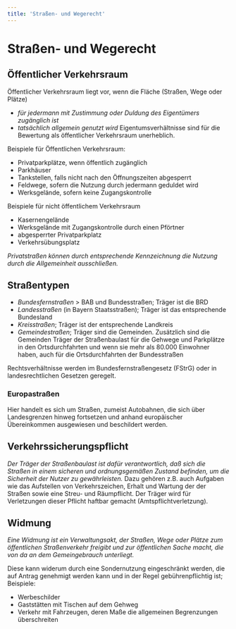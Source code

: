 ```yaml
---
title: 'Straßen- und Wegerecht'
---
```


<infoBox>

# Straßen- und Wegerecht

</infoBox>

<newSection title="Öffentlicher Verkehrsraum" >

## Öffentlicher Verkehrsraum

Öffentlicher Verkehrsraum liegt vor, wenn die Fläche (Straßen, Wege oder Plätze)
- *für jedermann mit Zustimmung oder Duldung des Eigentümers zugänglich ist*
- *tatsächlich allgemein genutzt wird*
Eigentumsverhältnisse sind für die Bewertung als öffentlicher Verkehrsraum unerheblich.

Beispiele für Öffentlichen Verkehrsraum:

- Privatparkplätze, wenn öffentlich zugänglich
- Parkhäuser
- Tankstellen, falls nicht nach den Öffnungszeiten abgesperrt
- Feldwege, sofern die Nutzung durch jedermann geduldet wird
- Werksgelände, sofern keine Zugangskontrolle 

Beispiele für nicht öffentlichem Verkehrsraum

- Kasernengelände
- Werksgelände mit Zugangskontrolle durch einen Pförtner
- abgesperrter Privatparkplatz
- Verkehrsübungsplatz

*Privatstraßen können durch entsprechende Kennzeichnung die Nutzung durch die Allgemeinheit ausschließen.*

</newSection>

<newSection title="Straßentypen und Träger der Straßenbaulast">

## Straßentypen

- *Bundesfernstraßen* > BAB und Bundesstraßen; Träger ist die BRD
- *Landesstraßen* (in Bayern Staatsstraßen); Träger ist das entsprechende Bundesland
- *Kreisstraßen*; Träger ist der entsprechende Landkreis
- *Gemeindestraßen*; Träger sind die Gemeinden. Zusätzlich sind die Gemeinden Träger der Straßenbaulast für die Gehwege und Parkplätze in den Ortsdurchfahrten und wenn sie mehr als 80.000 Einwohner haben, auch für die Ortsdurchfahrten der Bundesstraßen

Rechtsverhältnisse werden im Bundesfernstraßengesetz (FStrG) oder in landesrechtlichen Gesetzen geregelt.

### Europastraßen

Hier handelt es sich um Straßen, zumeist Autobahnen, die sich über Landesgrenzen hinweg fortsetzen und anhand europäischer Übereinkommen ausgewiesen und beschildert werden.

</newSection>

<newSection title="Verkehrssicherungspflicht">

## Verkehrssicherungspflicht

*Der Träger der Straßenbaulast ist dafür verantwortlich, daß sich die Straßen in einem sicheren und ordnungsgemäßen Zustand befinden, um die Sicherheit der Nutzer zu gewährleisten.* Dazu gehören z.B. auch Aufgaben wie das Aufstellen von Verkehrszeichen, Erhalt und Wartung der der Straßen sowie eine Streu- und Räumpflicht. Der Träger wird für Verletzungen dieser Pflicht haftbar gemacht (Amtspflichtverletzung).

</newSection>

<newSection title="Widmung">

## Widmung

*Eine Widmung ist ein Verwaltungsakt, der Straßen, Wege oder Plätze zum öffentlichen Straßenverkehr freigibt und zur öffentlichen Sache macht, die von da an dem Gemeingebrauch unterliegt.*

Diese kann widerum durch eine Sondernutzung eingeschränkt werden, die auf Antrag genehmigt werden kann und in der Regel gebührenpflichtig ist; Beispiele:

- Werbeschilder
- Gaststätten mit Tischen auf dem Gehweg
- Verkehr mit Fahrzeugen, deren Maße die allgemeinen Begrenzungen überschreiten

</newSection>